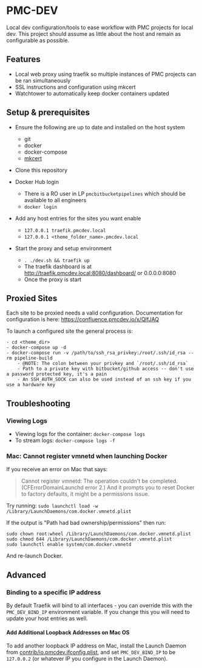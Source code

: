 # PMC-DEV
Local dev configuration/tools to ease workflow with PMC projects for local dev. This project should assume as little about the host and remain as configurable as possible.

## Features
- Local web proxy using traefik so multiple instances of PMC projects can be ran simultaneously
- SSL instructions and configuration using mkcert
- Watchtower to automatically keep docker containers updated

## Setup & prerequisites
- Ensure the following are up to date and installed on the host system
	- git
	- docker
	- docker-compose
	- [mkcert](https://github.com/FiloSottile/mkcert)
- Clone this repository
- Docker Hub login
	- There is a RO user in LP `pmcbitbucketpipelines` which should be available to all engineers
	- `docker login`
- Add any host entries for the sites you want enable
	- `127.0.0.1 traefik.pmcdev.local`
	- `127.0.0.1 <theme_folder_name>.pmcdev.local`

- Start the proxy and setup environment
	- `. ./dev.sh && traefik up`
	- The traefik dashboard is at http://traefik.pmcdev.local:8080/dashboard/ or 0.0.0.0:8080
	- Once the proxy is start

##  Proxied Sites
Each site to be proxied needs a valid configuration. Documentation for configuration is here: https://confluence.pmcdev.io/x/QIfJAQ

To launch a configured site the general process is:

	- cd <theme_dir>
	- docker-compose up -d
	- docker-compose run -v /path/to/ssh_rsa_privkey:/root/.ssh/id_rsa --rm pipeline-build
		- @NOTE: The colon between your privkey and `/root/.ssh/id_rsa`
		- Path to a private key with bitbucket/github access -- don't use a password protected key, it's a pain
		- An SSH_AUTH_SOCK can also be used instead of an ssh key if you use a hardware key

## Troubleshooting

### Viewing Logs
- Viewing logs for the container: `docker-compose logs`
- To stream logs: `docker-compose logs -f`

### Mac: Cannot register vmnetd when launching Docker
If you receive an error on Mac that says:
> Cannot register vmnetd: The operation couldn't be completed. (CFErrorDomainLaunchd error 2.)
And it prompts you to reset Docker to factory defaults, it might be a permissions issue.

Try running: `sudo launchctl load -w /Library/LaunchDaemons/com.docker.vmnetd.plist`

If the output is "Path had bad ownership/permissions" then run:

	sudo chown root:wheel /Library/LaunchDaemons/com.docker.vmnetd.plist
	sudo chmod 644 /Library/LaunchDaemons/com.docker.vmnetd.plist
	sudo launchctl enable system/com.docker.vmnetd

And re-launch Docker.

## Advanced

### Binding to a specific IP address
By default Traefik will bind to all interfaces - you can override this with the `PMC_DEV_BIND_IP` environment variable. If you change this you will need to update your host entries as well.

#### Add Additional Loopback Addresses on Mac OS
To add another loopback IP address on Mac, install the Launch Daemon from [contrib/io.pmcdev.ifconfig.plist](contrib/io.pmcdev.ifconfig.plist), and set `PMC_DEV_BIND_IP` to be `127.0.0.2` (or whatever IP you configure in the Launch Daemon).
